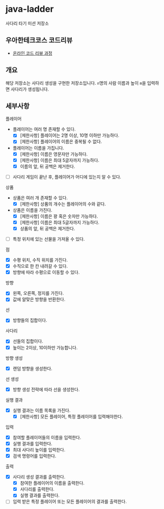 # java-ladder

사다리 타기 미션 저장소

## 우아한테크코스 코드리뷰

- [온라인 코드 리뷰 과정](https://github.com/woowacourse/woowacourse-docs/blob/master/maincourse/README.md)

## 개요

해당 저장소는 사다리 생성을 구현한 저장소입니다. `n`명의 사람 이름과 높이 `m`을 입력하면 사다리가 생성됩니다.

## 세부사항

플레이어

- 플레이어는 여러 명 존재할 수 있다.
  - [x] [제한사항] 플레이어는 2명 이상, 10명 이하만 가능하다.
  - [x] [제한사항] 플레이어의 이름은 중복될 수 없다.
- 플레이어는 이름을 가집니다.
  - [x] [제한사항] 이름은 영문자만 가능하다.
  - [x] [제한사항] 이름은 최대 5글자까지 가능하다.
  - [x] 이름의 앞, 뒤 공백은 제거한다.
- [ ] 사다리 게임이 끝난 후, 플레이어가 어디에 있는지 알 수 있다.

상품

- 상품은 여러 개 존재할 수 있다.
  - [x] [제한사항] 상품의 개수는 플레이어의 수와 같다.
- 상품은 이름을 가진다.
  - [x] [제한사항] 이름은 꽝 혹은 숫자만 가능하다.
  - [x] [제한사항] 이름은 최대 5글자까지 가능하다.
  - [x] 상품의 앞, 뒤 공백은 제거한다.
- [ ] 특정 위치에 있는 선물을 가져올 수 있다.

점

- [x] 수평 위치, 수직 위치를 가진다.
- [x] 수직으로 한 칸 내려갈 수 있다.
- [x] 방향에 따라 수평으로 이동할 수 있다.

방향

- [x] 왼쪽, 오른쪽, 정지를 가진다.
- [x] 값에 알맞은 방향을 반환한다.

선

- [x] 방향들의 집합이다.

사다리

- [x] 선들의 집합이다.
- [x] 높이는 2이상, 10이하만 가능합니다.

방향 생성

- [x] 랜덤 방향을 생성한다.

선 생성

- [x] 방향 생성 전략에 따라 선을 생성한다.

실행 결과

- [x] 실행 결과는 이름 목록을 가진다.
  - [x] [제한사항] 모든 플레이어, 특정 플레이어를 입력해야한다.

입력

- [x] 참여할 플레이어들의 이름을 입력한다.
- [x] 실행 결과를 입력한다.
- [x] 최대 사다리 높이를 입력한다.
- [x] 검색 명령어를 입력한다.

출력

- [x] 사다리 생성 결과를 출력한다.
  - [x] 참여한 플레이어의 이름을 출력한다.
  - [x] 사다리를 출력한다.
  - [x] 실행 결과를 출력한다.
- [ ] 입력 받은 특정 플레이어 또는 모든 플레이어의 결과를 출력한다.
